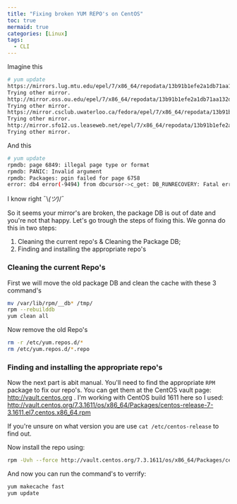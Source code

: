 ```yaml
---
title: "Fixing broken YUM REPO's on CentOS"
toc: true
mermaid: true
categories: [Linux]
tags:
  - CLI
---
```


Imagine this

```bash
# yum update
https://mirrors.lug.mtu.edu/epel/7/x86_64/repodata/13b91b1efe2a1db71aa132d76383fdb5311887958a910548546d58a5856e2c5d-primary.sqlite.xz: [Errno 14] HTTPS Error 404 - Not Found
Trying other mirror.
http://mirror.oss.ou.edu/epel/7/x86_64/repodata/13b91b1efe2a1db71aa132d76383fdb5311887958a910548546d58a5856e2c5d-primary.sqlite.xz: [Errno 14] HTTP Error 404 - Not Found
Trying other mirror.
https://mirror.csclub.uwaterloo.ca/fedora/epel/7/x86_64/repodata/13b91b1efe2a1db71aa132d76383fdb5311887958a910548546d58a5856e2c5d-primary.sqlite.xz: [Errno 14] HTTPS Error 404 - Not Found
Trying other mirror.
http://mirror.sfo12.us.leaseweb.net/epel/7/x86_64/repodata/13b91b1efe2a1db71aa132d76383fdb5311887958a910548546d58a5856e2c5d-primary.sqlite.xz: [Errno 14] HTTP Error 404 - Not Found
Trying other mirror.
```

And this
```bash
# yum update
rpmdb: page 6849: illegal page type or format
rpmdb: PANIC: Invalid argument
rpmdb: Packages: pgin failed for page 6758
error: db4 error(-9494) from dbcursor->c_get: DB_RUNRECOVERY: Fatal error, run database recovery
```

I know right  ¯\\_(ツ)_/¯

So it seems your mirror's are broken, the package DB is out of date and you're not that happy. Let's go trough the steps of fixing this. We gonna do this in two steps:

1. Cleaning the current repo's & Cleaning the Package DB;
2. Finding and installing the appropriate repo's

### Cleaning the current Repo's
First we will move the old package DB and clean the cache with these 3 command's

```bash
mv /var/lib/rpm/__db* /tmp/
rpm --rebuilddb
yum clean all
```

Now remove the old Repo's
```bash
rm -r /etc/yum.repos.d/*
rm /etc/yum.repos.d/*.repo
```

### Finding and installing the appropriate repo's
Now the next part is abit manual. You'll need to find the appropriate `RPM` package to fix our repo's. You can get them at the CentOS vault page: http://vault.centos.org . I'm working with CentOS build 1611 here so I used: http://vault.centos.org/7.3.1611/os/x86_64/Packages/centos-release-7-3.1611.el7.centos.x86_64.rpm

If you're unsure on what version you are use `cat /etc/centos-release` to find out.

Now install the repo using:

```bash
rpm -Uvh --force http://vault.centos.org/7.3.1611/os/x86_64/Packages/centos-release-7-3.1611.el7.centos.x86_64.rpm 
```

And now you can run the command's to verrify:
```bash   
yum makecache fast
yum update
```